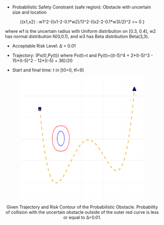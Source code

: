 

- Probabilistic Safety Constraint (safe region): Obstacle with uncertain size and location

<p align="center">
{(x1,x2) : w1^2-((x1-2-0.1*w2)/1)^2-((x2-2-0.1*w3)/2)^2 >= 0 }
<p>
where w1 is the uncertain radius with Uniform distribution on [0.3, 0.4], w2 has normal distribution N(0,0.1), and w3 has Beta distribution Beta(3,3).


- Acceptable Risk Level: ∆ = 0.01

- Trajectory: (Px(t),Py(t))  where Px(t)=t and Py(t)=((t-5)^4 + 2*(t-5)^3 - 15*(t-5)^2 - 12*(t-5) + 36)/20

- Start and final time: t in [t0=0, tf=9]

<p align="center">
<img src="https://github.com/jasour/Real-Time-Risk-Bounded-Tube-based-Trajectory-Safety-Verification/blob/main/Examples/RiskBounded%20Scenarios/Example_1_2D_Trajectoy/plot.png" width="400" height="400" />
<p align = "center">
<p align="center">
Given Trajectory and Risk Contour of the Probabilistic Obstacle. Probability of collision with the uncertain
obstacle outside of the outer red curve is less or equal to ∆=0.01.
<p align = "center">
